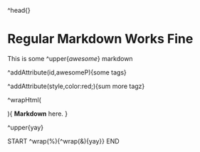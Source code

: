 ^head{}

# Regular Markdown Works Fine

This is some ^upper{_awesome_} markdown

^addAttribute(id,awesomeP){some tags}

^addAttribute(style,color:red;){sum more tagz}

^wrapHtml(<div class="cool">){
**Markdown** here.
}

^upper{yay}

START ^wrap(%){^wrap(&){yay}} END

